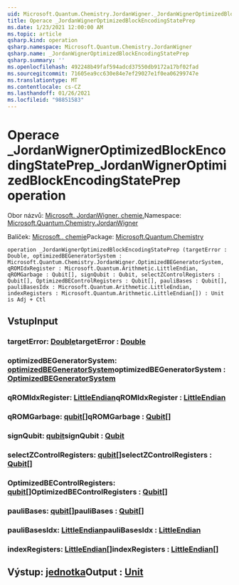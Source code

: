 ```yaml
---
uid: Microsoft.Quantum.Chemistry.JordanWigner._JordanWignerOptimizedBlockEncodingStatePrep
title: Operace _JordanWignerOptimizedBlockEncodingStatePrep
ms.date: 1/23/2021 12:00:00 AM
ms.topic: article
qsharp.kind: operation
qsharp.namespace: Microsoft.Quantum.Chemistry.JordanWigner
qsharp.name: _JordanWignerOptimizedBlockEncodingStatePrep
qsharp.summary: ''
ms.openlocfilehash: 492248b49faf594adcd37550db9172a17bf02fad
ms.sourcegitcommit: 71605ea9cc630e84e7ef29027e1f0ea06299747e
ms.translationtype: MT
ms.contentlocale: cs-CZ
ms.lasthandoff: 01/26/2021
ms.locfileid: "98851583"
---
```

# <a name="_jordanwigneroptimizedblockencodingstateprep-operation"></a><span data-ttu-id="3ba1f-102">Operace _JordanWignerOptimizedBlockEncodingStatePrep</span><span class="sxs-lookup"><span data-stu-id="3ba1f-102">_JordanWignerOptimizedBlockEncodingStatePrep operation</span></span>

<span data-ttu-id="3ba1f-103">Obor názvů: [Microsoft. JordanWigner. chemie.](xref:Microsoft.Quantum.Chemistry.JordanWigner)</span><span class="sxs-lookup"><span data-stu-id="3ba1f-103">Namespace: [Microsoft.Quantum.Chemistry.JordanWigner](xref:Microsoft.Quantum.Chemistry.JordanWigner)</span></span>

<span data-ttu-id="3ba1f-104">Balíček: [Microsoft.. chemie](https://nuget.org/packages/Microsoft.Quantum.Chemistry)</span><span class="sxs-lookup"><span data-stu-id="3ba1f-104">Package: [Microsoft.Quantum.Chemistry](https://nuget.org/packages/Microsoft.Quantum.Chemistry)</span></span>




```qsharp
operation _JordanWignerOptimizedBlockEncodingStatePrep (targetError : Double, optimizedBEGeneratorSystem : Microsoft.Quantum.Chemistry.JordanWigner.OptimizedBEGeneratorSystem, qROMIdxRegister : Microsoft.Quantum.Arithmetic.LittleEndian, qROMGarbage : Qubit[], signQubit : Qubit, selectZControlRegisters : Qubit[], OptimizedBEControlRegisters : Qubit[], pauliBases : Qubit[], pauliBasesIdx : Microsoft.Quantum.Arithmetic.LittleEndian, indexRegisters : Microsoft.Quantum.Arithmetic.LittleEndian[]) : Unit is Adj + Ctl
```


## <a name="input"></a><span data-ttu-id="3ba1f-105">Vstup</span><span class="sxs-lookup"><span data-stu-id="3ba1f-105">Input</span></span>

### <a name="targeterror--double"></a><span data-ttu-id="3ba1f-106">targetError: [Double](xref:microsoft.quantum.lang-ref.double)</span><span class="sxs-lookup"><span data-stu-id="3ba1f-106">targetError : [Double](xref:microsoft.quantum.lang-ref.double)</span></span>




### <a name="optimizedbegeneratorsystem--optimizedbegeneratorsystem"></a><span data-ttu-id="3ba1f-107">optimizedBEGeneratorSystem: [optimizedBEGeneratorSystem](xref:Microsoft.Quantum.Chemistry.JordanWigner.OptimizedBEGeneratorSystem)</span><span class="sxs-lookup"><span data-stu-id="3ba1f-107">optimizedBEGeneratorSystem : [OptimizedBEGeneratorSystem](xref:Microsoft.Quantum.Chemistry.JordanWigner.OptimizedBEGeneratorSystem)</span></span>




### <a name="qromidxregister--littleendian"></a><span data-ttu-id="3ba1f-108">qROMIdxRegister: [LittleEndian](xref:Microsoft.Quantum.Arithmetic.LittleEndian)</span><span class="sxs-lookup"><span data-stu-id="3ba1f-108">qROMIdxRegister : [LittleEndian](xref:Microsoft.Quantum.Arithmetic.LittleEndian)</span></span>




### <a name="qromgarbage--qubit"></a><span data-ttu-id="3ba1f-109">qROMGarbage: [qubit](xref:microsoft.quantum.lang-ref.qubit)[]</span><span class="sxs-lookup"><span data-stu-id="3ba1f-109">qROMGarbage : [Qubit](xref:microsoft.quantum.lang-ref.qubit)[]</span></span>




### <a name="signqubit--qubit"></a><span data-ttu-id="3ba1f-110">signQubit: [qubit](xref:microsoft.quantum.lang-ref.qubit)</span><span class="sxs-lookup"><span data-stu-id="3ba1f-110">signQubit : [Qubit](xref:microsoft.quantum.lang-ref.qubit)</span></span>




### <a name="selectzcontrolregisters--qubit"></a><span data-ttu-id="3ba1f-111">selectZControlRegisters: [qubit](xref:microsoft.quantum.lang-ref.qubit)[]</span><span class="sxs-lookup"><span data-stu-id="3ba1f-111">selectZControlRegisters : [Qubit](xref:microsoft.quantum.lang-ref.qubit)[]</span></span>




### <a name="optimizedbecontrolregisters--qubit"></a><span data-ttu-id="3ba1f-112">OptimizedBEControlRegisters: [qubit](xref:microsoft.quantum.lang-ref.qubit)[]</span><span class="sxs-lookup"><span data-stu-id="3ba1f-112">OptimizedBEControlRegisters : [Qubit](xref:microsoft.quantum.lang-ref.qubit)[]</span></span>




### <a name="paulibases--qubit"></a><span data-ttu-id="3ba1f-113">pauliBases: [qubit](xref:microsoft.quantum.lang-ref.qubit)[]</span><span class="sxs-lookup"><span data-stu-id="3ba1f-113">pauliBases : [Qubit](xref:microsoft.quantum.lang-ref.qubit)[]</span></span>




### <a name="paulibasesidx--littleendian"></a><span data-ttu-id="3ba1f-114">pauliBasesIdx: [LittleEndian](xref:Microsoft.Quantum.Arithmetic.LittleEndian)</span><span class="sxs-lookup"><span data-stu-id="3ba1f-114">pauliBasesIdx : [LittleEndian](xref:Microsoft.Quantum.Arithmetic.LittleEndian)</span></span>




### <a name="indexregisters--littleendian"></a><span data-ttu-id="3ba1f-115">indexRegisters: [LittleEndian](xref:Microsoft.Quantum.Arithmetic.LittleEndian)[]</span><span class="sxs-lookup"><span data-stu-id="3ba1f-115">indexRegisters : [LittleEndian](xref:Microsoft.Quantum.Arithmetic.LittleEndian)[]</span></span>





## <a name="output--unit"></a><span data-ttu-id="3ba1f-116">Výstup: [jednotka](xref:microsoft.quantum.lang-ref.unit)</span><span class="sxs-lookup"><span data-stu-id="3ba1f-116">Output : [Unit](xref:microsoft.quantum.lang-ref.unit)</span></span>

